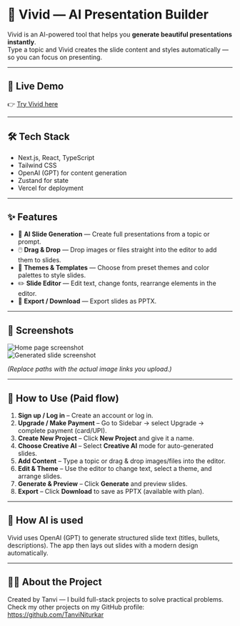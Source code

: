 # 🎨 Vivid — AI Presentation Builder

Vivid is an AI-powered tool that helps you **generate beautiful presentations instantly**.  
Type a topic and Vivid creates the slide content and styles automatically — so you can focus on presenting.

---

## 🚀 Live Demo
👉 [Try Vivid here](https://vivid-jyu3.onrender.com)  

---

## 🛠 Tech Stack
- Next.js, React, TypeScript
- Tailwind CSS
- OpenAI (GPT) for content generation
- Zustand for state
- Vercel for deployment

---

## ✨ Features
- 🧠 **AI Slide Generation** — Create full presentations from a topic or prompt.
- 🖱️ **Drag & Drop** — Drop images or files straight into the editor to add them to slides.
- 🎨 **Themes & Templates** — Choose from preset themes and color palettes to style slides.
- ✏️ **Slide Editor** — Edit text, change fonts, rearrange elements in the editor.
- 📄 **Export / Download** — Export slides as PPTX.
  
---

## 📸 Screenshots
![Home page screenshot](./screenshots/home.png)  
![Generated slide screenshot](./screenshots/slide.png)

*(Replace paths with the actual image links you upload.)*

---

## 🚀 How to Use (Paid flow)
1. **Sign up / Log in** – Create an account or log in.
2. **Upgrade / Make Payment** – Go to Sidebar  → select Upgrade → complete payment (card/UPI).
3. **Create New Project** – Click **New Project** and give it a name.
4. **Choose Creative AI** – Select **Creative AI** mode for auto-generated slides.
5. **Add Content** – Type a topic or drag & drop images/files into the editor.
6. **Edit & Theme** – Use the editor to change text, select a theme, and arrange slides.
7. **Generate & Preview** – Click **Generate** and preview slides.
8. **Export** – Click **Download** to save as PPTX (available with plan).

---

## 🤖 How AI is used
Vivid uses OpenAI (GPT) to generate structured slide text (titles, bullets, descriptions). The app then lays out slides with a modern design automatically.

---

## 🧑‍💻 About the Project
Created by Tanvi — I build full-stack projects to solve practical problems.  
Check my other projects on my GitHub profile: https://github.com/TanviNiturkar
